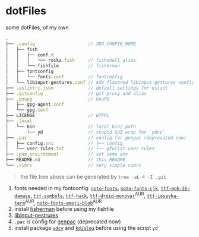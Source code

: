 # dotFiles

some dotFiles, of my own

```js
.
├── .config                    // XDG_CONFIG_HOME
│   ├── fish
│   │   ├── conf.d
│   │   │   └── rocka.fish     // fishshell alias
│   │   └── fishfile           // fisherman
│   ├── fontconfig
│   │   └── fonts.conf         // fontconfig
│   └── libinput-gestures.conf // kde flavored libinput-gestures config
├── .eslintrc.json             // default settings for eslint
├── .gitconfig                 // git proxy and alias
├── .gnupg                     // GnuPG
│   ├── gpg-agent.conf
│   └── gpg.conf
├── LICENSE                    // WTFPL
├── .local
│   └── bin                    // local bin/ path
│       └── yd                 // stupid GUI wrap for `ydcv`
├── .pac                       // config for genpac (deprecated now)
│   ├── config.ini             // ├── config
│   └── user-rules.txt         // └── gfwlist user rules
├── .pam_environment           // set some env
├── README.md                  // this README
└── .vimrc                     // very simple vimrc
```

> the file tree above can be generated by `tree -aL 4 -I .git`

1. fonts needed in my fontconfig: [`noto-fonts`][noto], [`noto-fonts-cjk`][noto-cjk], [`ttf-mph-2b-damase`][mph-2b-damase], [`ttf-symbola`][ttf-symbola], [`ttf-hack`][hack], [`ttf-droid-monovar`][droid-monovar]<sup>AUR</sup>, [`ttf-iosevka-term`][ttf-iosevka-term]<sup>AUR</sup>, [`noto-fonts-emoji-blob`][blobmoji]<sup>AUR</sup>
2. install [fisherman][fisherman] before using my fishfile
3. [libinput-gestrures][gestrures]
4. `.pac` is config for [genpac][genpac] (deprecated now)
5. install package [`ydcv`][ydcv] and [`kdialog`][kdialog] before using the script `yd`

[noto]: https://www.archlinux.org/packages/extra/any/noto-fonts/
[noto-cjk]: https://www.archlinux.org/packages/extra/any/noto-fonts-cjk/
[mph-2b-damase]: https://www.archlinux.org/packages/extra/any/ttf-mph-2b-damase/
[ttf-symbola]: https://www.archlinux.org/packages/extra/any/ttf-symbola/
[hack]: https://www.archlinux.org/packages/extra/any/ttf-hack/
[droid-monovar]: https://aur.archlinux.org/packages/ttf-droid-monovar/
[ttf-iosevka-term]: https://aur.archlinux.org/packages/ttf-iosevka-term/
[blobmoji]: https://aur.archlinux.org/packages/noto-fonts-emoji-blob/
[fisherman]: https://github.com/fisherman/fisherman
[gestrures]: https://github.com/bulletmark/libinput-gestures
[genpac]: https://github.com/JinnLynn/genpac
[ydcv]: https://www.archlinux.org/packages/community/any/ydcv/
[kdialog]: https://www.archlinux.org/packages/extra/x86_64/kdialog/
